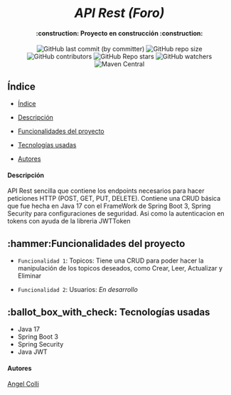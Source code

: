 <em> <h1 align="center"> API Rest (Foro) </h1> </em>
<h4 align="center">
:construction: Proyecto en construcción :construction:
</h4>

<p align="center">
<img alt="GitHub last commit (by committer)" src="https://img.shields.io/github/last-commit/NoxSlow99/apiRestTopico?style=plastic&color=001933">

<img alt="GitHub repo size" src="https://img.shields.io/github/repo-size/NoxSlow99/apiRestTopico?style=plastic&label=Tama%C3%B1o&color=001933">

<img alt="GitHub contributors" src="https://img.shields.io/github/contributors/NoxSlow99/apiRestTopico?style=plastic&color=001933">

<img alt="GitHub Repo stars" src="https://img.shields.io/github/stars/NoxSlow99/apiRestTopico?style=social">

<img alt="GitHub watchers" src="https://img.shields.io/github/watchers/NoxSlow99/apiRestTopico?style=social">

<img alt="Maven Central" src="https://img.shields.io/maven-central/v/org.springframework.boot/spring-boot-starter-parent?style=plastic&logo=Spring&label=Spring%20Boot%203&labelColor=FFFFFF&color=6DB33F">
</p>

<h2 name="indice"> Índice </h2>

- [Índice](#indice)

- [Descripción](#descripcion)

- [Funcionalidades del proyecto](#funcionalidades-del-proyecto)

- [Tecnologías usadas](#tecnologias-usadas)

- [Autores](#autores)

<h4 name="descripcion"> Descripción </h4>
<p> API Rest sencilla que contiene los endpoints necesarios para hacer peticiones HTTP (POST, GET, PUT, DELETE).
    Contiene una CRUD básica que fue hecha en Java 17 con el FrameWork de Spring Boot 3, Spring Security para configuraciones de seguridad.
    Asi como la autenticacion en tokens con ayuda de la libreria JWTToken </p>

<h2 name="funcionalidades-del-proyecto"> :hammer:Funcionalidades del proyecto </h2>

- `Funcionalidad 1`: Topicos: Tiene una CRUD para poder hacer la manipulación de los topicos deseados, como Crear, Leer, Actualizar y Eliminar

- `Funcionalidad 2`: Usuarios: <em> En desarrollo </em>

<h2 name="tecnologias-usadas"> :ballot_box_with_check: Tecnologías usadas </h2>

- Java 17
- Spring Boot 3
- Spring Security
- Java JWT

<h4> Autores </h4>

<a href="https://github.com/NoxSlow99" target="_blank" name="autores"> Angel Colli </a>
